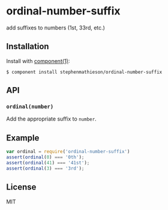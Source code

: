 
# ordinal-number-suffix

  add suffixes to numbers (1st, 33rd, etc.)

## Installation

  Install with [component(1)](http://component.io):

    $ component install stephenmathieson/ordinal-number-suffix

## API

### `ordinal(number)`

Add the appropriate suffix to `number`.

## Example

```js
var ordinal = require('ordinal-number-suffix')
assert(ordinal(0) === '0th');
assert(ordinal(41) === '41st');
assert(ordinal(3) === '3rd');
```

## License

  MIT

